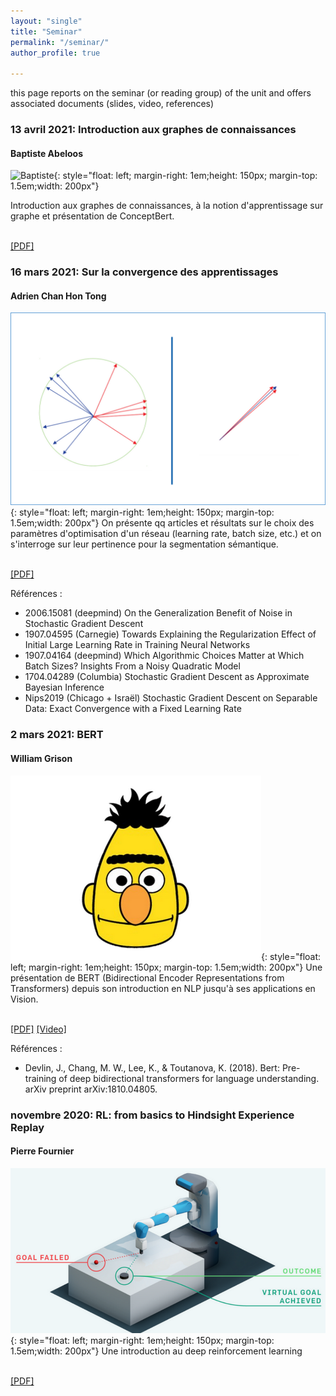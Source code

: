 ```yaml
---
layout: "single"
title: "Seminar"
permalink: "/seminar/"
author_profile: true

---
```


<script type="text/javascript">
   function toggleVisibility(block_id) {
       var e = document.getElementById(block_id);
       if(e.style.display == 'block')
          e.style.display = 'none';
       else
          e.style.display = 'block';
   }
    function copyToClip(element) {
        var str = document.getElementById(element).innerHTML;
        function listener(e) {
            e.clipboardData.setData("text/html", str);
            e.clipboardData.setData("text/plain", str);
            e.preventDefault();
        }
        document.addEventListener("copy", listener);
        document.execCommand("copy");
        document.removeEventListener("copy", listener);
};
</script>

this page reports on the seminar (or reading group) of the unit and offers associated documents (slides, video, references) 


### 13 avril 2021: Introduction aux graphes de connaissances
#### Baptiste Abeloos

![Baptiste](/images/imageBaptiste.png){: style="float: left; margin-right: 1em;height: 150px; margin-top: 1.5em;width: 200px"} 

Introduction aux graphes de connaissances, à la notion d'apprentissage sur graphe et présentation de ConceptBert.

<!-- <normal> -->
<!-- <p style="text-align: right;"> -->
<br />
    <a href="https://drive.google.com/file/d/1CioMAylEMlT0pJLEHqrYtkgCN6pkSeB2/view?usp=sharing" style="color:page.header.overlay_color">[PDF]</a>
<!-- </normal> -->



### 16 mars 2021: Sur la convergence des apprentissages
#### Adrien Chan Hon Tong

![Adrien](/images/imageAdrien.png){: style="float: left; margin-right: 1em;height: 150px; margin-top: 1.5em;width: 200px"} 
On présente qq articles et résultats sur le choix des paramètres d'optimisation d'un réseau (learning rate, batch size, etc.) et on s'interroge sur leur pertinence pour la segmentation sémantique. 
<!-- <normal> -->
<!-- <p style="text-align: right;"> -->
<br />
    <a href="https://drive.google.com/file/d/1CbD-WVXVha2RugW63501bksLZdxbEj6F/view?usp=sharing" style="color:page.header.overlay_color">[PDF]</a>
<!-- </normal> -->

Références : 
* 2006.15081 (deepmind) On the Generalization Benefit of Noise in Stochastic Gradient Descent
* 1907.04595 (Carnegie) Towards Explaining the Regularization Effect of Initial Large Learning Rate in Training Neural Networks
* 1907.04164 (deepmind) Which Algorithmic Choices Matter at Which Batch Sizes? Insights From a Noisy Quadratic Model
* 1704.04289 (Columbia) Stochastic Gradient Descent as Approximate Bayesian Inference
* Nips2019 (Chicago + Israël) Stochastic Gradient Descent on Separable Data: Exact Convergence with a Fixed Learning Rate


### 2 mars 2021: BERT
#### William Grison

![William](/images/imageWilliam.png){: style="float: left; margin-right: 1em;height: 150px; margin-top: 1.5em;width: 200px"} 
Une présentation de BERT (Bidirectional Encoder Representations from Transformers) depuis son introduction en NLP jusqu'à ses applications en Vision.
<!-- <normal> -->
<!-- <p style="text-align: right;"> -->
<br />
    <a href="https://drive.google.com/file/d/11NNLZ1UEtXF3Vv0zvt4KW4ySgon2Kmlc/view?usp=sharing" style="color:page.header.overlay_color">[PDF]</a>
    <a href="https://youtu.be/eetNbgjV9VY" style="color:page.header.overlay_color">[Video]</a>
<!-- </normal> -->

Références :
* Devlin, J., Chang, M. W., Lee, K., & Toutanova, K. (2018). Bert: Pre-training of deep bidirectional transformers for language understanding. arXiv preprint arXiv:1810.04805.

### novembre 2020: RL: from basics to Hindsight Experience Replay
#### Pierre Fournier

![Pierre](/images/imagePierre.png){: style="float: left; margin-right: 1em;height: 150px; margin-top: 1.5em;width: 200px"} 
Une introduction au deep reinforcement learning 
<!-- <normal> -->
<!-- <p style="text-align: right;"> -->
<br />
    <a href="https://drive.google.com/file/d/1t5ceLCuoPn-5rPSjnjOj6P4ASU5A8uet/view?usp=sharing" style="color:page.header.overlay_color">[PDF]</a>
<!-- </normal> -->
